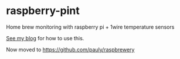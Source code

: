 # raspberry-pint
Home brew monitoring with raspberry pi + 1wire temperature sensors

[See my blog](http://www.clarkeology.com/m/23257/How%27s+my+brewing%3F) for how to use this.

Now moved to https://github.com/pauly/raspbrewery
